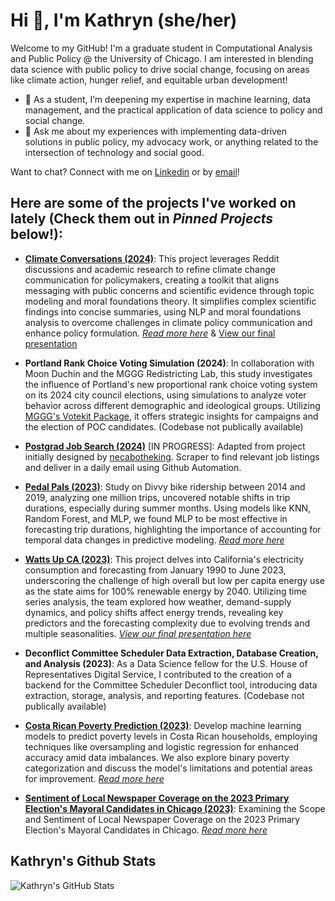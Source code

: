 # Hi 👋, I'm Kathryn (she/her) 

Welcome to my GitHub! I'm a graduate student in Computational Analysis and Public Policy @ the University of Chicago.  I am interested in blending data science with public policy to drive social change, focusing on areas like climate action, hunger relief, and equitable urban development!

- 🌱 As a student, I’m deepening my expertise in machine learning, data management, and the practical application of data science to policy and social change.
- 💬 Ask me about my experiences with implementing data-driven solutions in public policy, my advocacy work, or anything related to the intersection of technology and social good.

Want to chat? Connect with me on [Linkedin](https://www.linkedin.com/in/klinkobe/) or by [email](klinkoberstar@gmail.com)!

## Here are some of the projects I've worked on lately (Check them out in *Pinned Projects* below!):

- **[Climate Conversations (2024)](https://github.com/ehabich/climate-conversations)**: This project leverages Reddit discussions and academic research to refine climate change communication for policymakers, creating a toolkit that aligns messaging with public concerns and scientific evidence through topic modeling and moral foundations theory. It simplifies complex scientific findings into concise summaries, using NLP and moral foundations analysis to overcome challenges in climate policy communication and enhance policy formulation. [*Read more here*](https://github.com/ehabich/climate-conversations/blob/9b53041d0f4d33a0907add9d58a602510ef8ce05/Final%20Report.pdf) & [View our final presentation](https://github.com/ehabich/climate-conversations/blob/9b53041d0f4d33a0907add9d58a602510ef8ce05/Final%20Presentation.pdf)

- **Portland Rank Choice Voting Simulation (2024)**: In collaboration with Moon Duchin and the MGGG Redistricting Lab, this study investigates the influence of Portland's new proportional rank choice voting system on its 2024 city council elections, using simulations to analyze voter behavior across different demographic and ideological groups. Utilizing [MGGG's Votekit Package](https://github.com/mggg/VoteKit), it offers strategic insights for campaigns and the election of POC candidates. (Codebase not publically available) 

- **[Postgrad Job Search (2024)](https://github.com/klinkoberstar/postgrad-job-search)** [IN PROGRESS]: Adapted from project initially designed by [necabotheking](https://github.com/necabotheking). Scraper to find relevant job listings and deliver in a daily email using Github Automation.
  
- **[Pedal Pals (2023)](https://github.com/klinkoberstar/pedal_pals)**: Study on Divvy bike ridership between 2014 and 2019, analyzing one million trips, uncovered notable shifts in trip durations, especially during summer months. Using models like KNN, Random Forest, and MLP, we found MLP to be most effective in forecasting trip durations, highlighting the importance of accounting for temporal data changes in predictive modeling. [*Read more here*](https://github.com/klinkoberstar/pedal_pals/blob/28cf7a6e9ec5ed1effae1599ea5273974046632d/Concept%20Drift%20and%20Predicting%20Duration%20of%20Divvy%20Bike%20Trips.pdf)

- **[Watts Up CA (2023)](https://github.com/meganhmoore/watts-up-ca)**: This project delves into California's electricity consumption and forecasting from January 1990 to June 2023, underscoring the challenge of high overall but low per capita energy use as the state aims for 100% renewable energy by 2040. Utilizing time series analysis, the team explored how weather, demand-supply dynamics, and policy shifts affect energy trends, revealing key predictors and the forecasting complexity due to evolving trends and multiple seasonalities. [*View our final presentation here*](https://github.com/meganhmoore/watts-up-ca/blob/3f4d7811154e3f89a0d2269b0cf1cc2db5ed7e56/final_presentation.pdf)

- **Deconflict Committee Scheduler Data Extraction, Database Creation, and Analysis (2023)**: As a Data Science fellow for the U.S. House of Representatives Digital Service, I contributed to the creation of a backend for the Committee Scheduler Deconflict tool, introducing data extraction, storage, analysis, and reporting features. (Codebase not publically available) 
  
- **[Costa Rican Poverty Prediction (2023)](https://github.com/andrewjtdunn/Costa-Rican-Household-Poverty-Level-Prediction)**: Develop machine learning models to predict poverty levels in Costa Rican households, employing techniques like oversampling and logistic regression for enhanced accuracy amid data imbalances. We also explore binary poverty categorization and discuss the model's limitations and potential areas for improvement. [*Read more here*](https://github.com/andrewjtdunn/Costa-Rican-Household-Poverty-Level-Prediction/blob/49ef849657fcd36a8d3adfe05ab418cedf85c77d/Summary%20Report.pdf)

- **[Sentiment of Local Newspaper Coverage on the 2023 Primary Election's Mayoral Candidates in Chicago (2023)](https://github.com/uchicago-mscapp-projects/databased_project)**: Examining the Scope and Sentiment of Local Newspaper Coverage on the 2023 Primary Election's Mayoral Candidates in Chicago. [*Read more here*](https://github.com/uchicago-mscapp-projects/databased_project/blob/ec9233f17a1cf63b676e113b3484415c2df6aad5/proj-paper.pdf)

## Kathryn's Github Stats

![Kathryn's GitHub Stats](https://github-readme-stats.vercel.app/api?username=klinkoberstar&show_icons=true&theme=vue&hide_rank=true)




